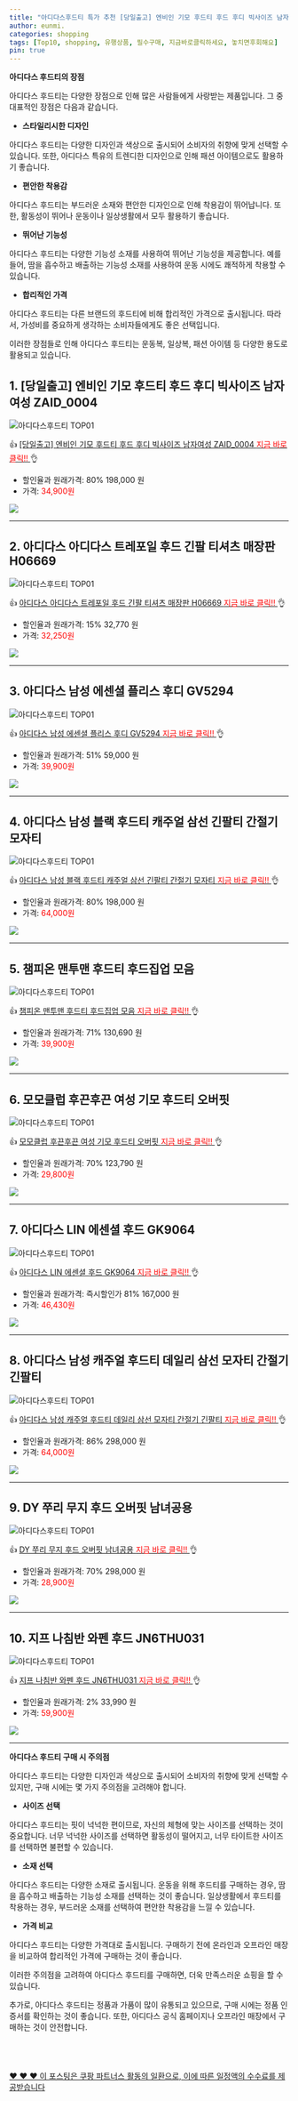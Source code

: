 ```yaml
---
title: "아디다스후드티 특가 추천 [당일출고] 엔비인 기모 후드티 후드 후디 빅사이즈 남자여성 ZAID_0004 비교 장점"
author: eunmi.
categories: shopping
tags: [Top10, shopping, 유행상품, 필수구매, 지금바로클릭하세요, 놓치면후회해요]
pin: true
---
```

**아디다스 후드티의 장점**

아디다스 후드티는 다양한 장점으로 인해 많은 사람들에게 사랑받는 제품입니다. 그 중 대표적인 장점은 다음과 같습니다.

* **스타일리시한 디자인**

아디다스 후드티는 다양한 디자인과 색상으로 출시되어 소비자의 취향에 맞게 선택할 수 있습니다. 또한, 아디다스 특유의 트렌디한 디자인으로 인해 패션 아이템으로도 활용하기 좋습니다.

* **편안한 착용감**

아디다스 후드티는 부드러운 소재와 편안한 디자인으로 인해 착용감이 뛰어납니다. 또한, 활동성이 뛰어나 운동이나 일상생활에서 모두 활용하기 좋습니다.

* **뛰어난 기능성**

아디다스 후드티는 다양한 기능성 소재를 사용하여 뛰어난 기능성을 제공합니다. 예를 들어, 땀을 흡수하고 배출하는 기능성 소재를 사용하여 운동 시에도 쾌적하게 착용할 수 있습니다.

* **합리적인 가격**

아디다스 후드티는 다른 브랜드의 후드티에 비해 합리적인 가격으로 출시됩니다. 따라서, 가성비를 중요하게 생각하는 소비자들에게도 좋은 선택입니다.

이러한 장점들로 인해 아디다스 후드티는 운동복, 일상복, 패션 아이템 등 다양한 용도로 활용되고 있습니다.

   

## 1. [당일출고] 엔비인 기모 후드티 후드 후디 빅사이즈 남자여성 ZAID_0004

![아디다스후드티 TOP01](https://thumbnail8.coupangcdn.com/thumbnails/remote/230x230ex/image/vendor_inventory/f7b0/4de3d3c0f2c62a76945c637b1da311807d2a204907d9a06d74ab11f07cdf.jpg)


👍 [[당일출고] 엔비인 기모 후드티 후드 후디 빅사이즈 남자여성 ZAID_0004 <font color=red> 지금 바로 클릭!! </font> ](https://link.coupang.com/re/AFFSDP?lptag=AF3617701&subid=GithubCoopas&pageKey=7638734924&traceid=V0-153&itemId=20355276944&vendorItemId=87439573045) 👌 


- 할인율과 원래가격: 80%  198,000   원
- 가격: <span style='color:red'>34,900원</span>

[![](/discount_price.png)](https://link.coupang.com/re/AFFSDP?lptag=AF3617701&subid=GithubCoopas&pageKey=7638734924&traceid=V0-153&itemId=20355276944&vendorItemId=87439573045)

---


   

## 2. 아디다스 아디다스 트레포일 후드 긴팔 티셔츠 매장판 H06669

![아디다스후드티 TOP01](https://thumbnail7.coupangcdn.com/thumbnails/remote/230x230ex/image/vendor_inventory/312c/12aec5e4cc610c2ed66c3539940368b328661fdc30c58395c3be83563757.jpg)


👍 [아디다스 아디다스 트레포일 후드 긴팔 티셔츠 매장판 H06669 <font color=red> 지금 바로 클릭!! </font> ](https://link.coupang.com/re/AFFSDP?lptag=AF3617701&subid=GithubCoopas&pageKey=7284987865&traceid=V0-153&itemId=18607052225&vendorItemId=85765186520) 👌 


- 할인율과 원래가격: 15%  32,770   원
- 가격: <span style='color:red'>32,250원</span>

[![](/discount_price.png)](https://link.coupang.com/re/AFFSDP?lptag=AF3617701&subid=GithubCoopas&pageKey=7284987865&traceid=V0-153&itemId=18607052225&vendorItemId=85765186520)

---


   

## 3. 아디다스 남성 에센셜 플리스 후디 GV5294

![아디다스후드티 TOP01](https://thumbnail10.coupangcdn.com/thumbnails/remote/230x230ex/image/vendor_inventory/d8ff/ae6366c05e3a7e94624b7e9245393118a1ecba2882355c87eb99f0152604.jpg)


👍 [아디다스 남성 에센셜 플리스 후디 GV5294 <font color=red> 지금 바로 클릭!! </font> ](https://link.coupang.com/re/AFFSDP?lptag=AF3617701&subid=GithubCoopas&pageKey=6945407736&traceid=V0-153&itemId=16855877401&vendorItemId=84302872959) 👌 


- 할인율과 원래가격: 51%  59,000   원
- 가격: <span style='color:red'>39,900원</span>

[![](/discount_price.png)](https://link.coupang.com/re/AFFSDP?lptag=AF3617701&subid=GithubCoopas&pageKey=6945407736&traceid=V0-153&itemId=16855877401&vendorItemId=84302872959)

---


   

## 4. 아디다스 남성 블랙 후드티 캐주얼 삼선 긴팔티 간절기 모자티

![아디다스후드티 TOP01](https://thumbnail7.coupangcdn.com/thumbnails/remote/230x230ex/image/vendor_inventory/fce5/ae2b1433e80b21fdb8b3950ff807e195ac58ba2a4386141f23bb956cff4c.jpg)


👍 [아디다스 남성 블랙 후드티 캐주얼 삼선 긴팔티 간절기 모자티 <font color=red> 지금 바로 클릭!! </font> ](https://link.coupang.com/re/AFFSDP?lptag=AF3617701&subid=GithubCoopas&pageKey=7099865515&traceid=V0-153&itemId=17719362796&vendorItemId=84884190588) 👌 


- 할인율과 원래가격: 80%  198,000   원
- 가격: <span style='color:red'>64,000원</span>

[![](/discount_price.png)](https://link.coupang.com/re/AFFSDP?lptag=AF3617701&subid=GithubCoopas&pageKey=7099865515&traceid=V0-153&itemId=17719362796&vendorItemId=84884190588)

---


   

## 5. 챔피온 맨투맨 후드티 후드집업 모음

![아디다스후드티 TOP01](https://thumbnail8.coupangcdn.com/thumbnails/remote/230x230ex/image/vendor_inventory/a9cc/138ab63a2a238ca64575ac9b0a40335d35de79b47d210c053ffd3e87fe2a.jpg)


👍 [챔피온 맨투맨 후드티 후드집업 모음 <font color=red> 지금 바로 클릭!! </font> ](https://link.coupang.com/re/AFFSDP?lptag=AF3617701&subid=GithubCoopas&pageKey=7632945343&traceid=V0-153&itemId=20262688783&vendorItemId=87350121283) 👌 


- 할인율과 원래가격: 71%  130,690   원
- 가격: <span style='color:red'>39,900원</span>

[![](/discount_price.png)](https://link.coupang.com/re/AFFSDP?lptag=AF3617701&subid=GithubCoopas&pageKey=7632945343&traceid=V0-153&itemId=20262688783&vendorItemId=87350121283)

---


   

## 6. 모모클럽 후끈후끈 여성 기모 후드티 오버핏

![아디다스후드티 TOP01](https://thumbnail10.coupangcdn.com/thumbnails/remote/230x230ex/image/vendor_inventory/b799/8a2058096ae74b965f65be450b4140a63e917de934ba95c4323fc35b7394.jpg)


👍 [모모클럽 후끈후끈 여성 기모 후드티 오버핏 <font color=red> 지금 바로 클릭!! </font> ](https://link.coupang.com/re/AFFSDP?lptag=AF3617701&subid=GithubCoopas&pageKey=7650111449&traceid=V0-153&itemId=20352747316&vendorItemId=87405562505) 👌 


- 할인율과 원래가격: 70%  123,790   원
- 가격: <span style='color:red'>29,800원</span>

[![](/discount_price.png)](https://link.coupang.com/re/AFFSDP?lptag=AF3617701&subid=GithubCoopas&pageKey=7650111449&traceid=V0-153&itemId=20352747316&vendorItemId=87405562505)

---


   

## 7. 아디다스 LIN 에센셜 후드 GK9064

![아디다스후드티 TOP01](https://thumbnail6.coupangcdn.com/thumbnails/remote/230x230ex/image/retail/images/2023/03/08/18/4/a7169453-4a55-4b99-9f4a-e09e7d2e37e5.png)


👍 [아디다스 LIN 에센셜 후드 GK9064 <font color=red> 지금 바로 클릭!! </font> ](https://link.coupang.com/re/AFFSDP?lptag=AF3617701&subid=GithubCoopas&pageKey=7184078711&traceid=V0-153&itemId=18124177083&vendorItemId=85275190519) 👌 


- 할인율과 원래가격: 즉시할인가 81%  167,000   원
- 가격: <span style='color:red'>46,430원</span>

[![](/discount_price.png)](https://link.coupang.com/re/AFFSDP?lptag=AF3617701&subid=GithubCoopas&pageKey=7184078711&traceid=V0-153&itemId=18124177083&vendorItemId=85275190519)

---


   

## 8. 아디다스 남성 캐주얼 후드티 데일리 삼선 모자티 간절기 긴팔티

![아디다스후드티 TOP01](https://thumbnail7.coupangcdn.com/thumbnails/remote/230x230ex/image/vendor_inventory/093e/dcf35cef790f21ee456bdcdb11e26e6dee1f0109264586c234982e99445b.jpg)


👍 [아디다스 남성 캐주얼 후드티 데일리 삼선 모자티 간절기 긴팔티 <font color=red> 지금 바로 클릭!! </font> ](https://link.coupang.com/re/AFFSDP?lptag=AF3617701&subid=GithubCoopas&pageKey=7314947667&traceid=V0-153&itemId=18748035793&vendorItemId=84884084891) 👌 


- 할인율과 원래가격: 86%  298,000   원
- 가격: <span style='color:red'>64,000원</span>

[![](/discount_price.png)](https://link.coupang.com/re/AFFSDP?lptag=AF3617701&subid=GithubCoopas&pageKey=7314947667&traceid=V0-153&itemId=18748035793&vendorItemId=84884084891)

---


   

## 9. DY 쭈리 무지 후드 오버핏 남녀공용

![아디다스후드티 TOP01](https://thumbnail9.coupangcdn.com/thumbnails/remote/230x230ex/image/vendor_inventory/9913/45c6091a4848b7028aa0d4e83ed15b9faa62dfa8dbff2944f3a0d6adbd0a.jpg)


👍 [DY 쭈리 무지 후드 오버핏 남녀공용 <font color=red> 지금 바로 클릭!! </font> ](https://link.coupang.com/re/AFFSDP?lptag=AF3617701&subid=GithubCoopas&pageKey=6720592200&traceid=V0-153&itemId=15629236215&vendorItemId=82901428276) 👌 


- 할인율과 원래가격: 70%  298,000   원
- 가격: <span style='color:red'>28,900원</span>

[![](/discount_price.png)](https://link.coupang.com/re/AFFSDP?lptag=AF3617701&subid=GithubCoopas&pageKey=6720592200&traceid=V0-153&itemId=15629236215&vendorItemId=82901428276)

---


   

## 10. 지프 나침반 와펜 후드 JN6THU031

![아디다스후드티 TOP01](https://thumbnail7.coupangcdn.com/thumbnails/remote/230x230ex/image/retail/images/1384201843962269-e5a6c561-df7d-494e-8ef0-d88f38630d68.jpg)


👍 [지프 나침반 와펜 후드 JN6THU031 <font color=red> 지금 바로 클릭!! </font> ](https://link.coupang.com/re/AFFSDP?lptag=AF3617701&subid=GithubCoopas&pageKey=6683351950&traceid=V0-153&itemId=15419433757&vendorItemId=82639238781) 👌 


- 할인율과 원래가격: 2%  33,990   원
- 가격: <span style='color:red'>59,900원</span>

[![](/discount_price.png)](https://link.coupang.com/re/AFFSDP?lptag=AF3617701&subid=GithubCoopas&pageKey=6683351950&traceid=V0-153&itemId=15419433757&vendorItemId=82639238781)

---
**아디다스 후드티 구매 시 주의점**

아디다스 후드티는 다양한 디자인과 색상으로 출시되어 소비자의 취향에 맞게 선택할 수 있지만, 구매 시에는 몇 가지 주의점을 고려해야 합니다.

* **사이즈 선택**

아디다스 후드티는 핏이 넉넉한 편이므로, 자신의 체형에 맞는 사이즈를 선택하는 것이 중요합니다. 너무 넉넉한 사이즈를 선택하면 활동성이 떨어지고, 너무 타이트한 사이즈를 선택하면 불편할 수 있습니다.

* **소재 선택**

아디다스 후드티는 다양한 소재로 출시됩니다. 운동을 위해 후드티를 구매하는 경우, 땀을 흡수하고 배출하는 기능성 소재를 선택하는 것이 좋습니다. 일상생활에서 후드티를 착용하는 경우, 부드러운 소재를 선택하여 편안한 착용감을 느낄 수 있습니다.

* **가격 비교**

아디다스 후드티는 다양한 가격대로 출시됩니다. 구매하기 전에 온라인과 오프라인 매장을 비교하여 합리적인 가격에 구매하는 것이 좋습니다.

이러한 주의점을 고려하여 아디다스 후드티를 구매하면, 더욱 만족스러운 쇼핑을 할 수 있습니다.

추가로, 아디다스 후드티는 정품과 가품이 많이 유통되고 있으므로, 구매 시에는 정품 인증서를 확인하는 것이 좋습니다. 또한, 아디다스 공식 홈페이지나 오프라인 매장에서 구매하는 것이 안전합니다.<br><br><br><br><br> [ ❤ ❤ ❤ 이 포스팅은 쿠팡 파트너스 활동의 일환으로, 이에 따른 일정액의 수수료를 제공받습니다](https://link.coupang.com/a/bcEFyh)